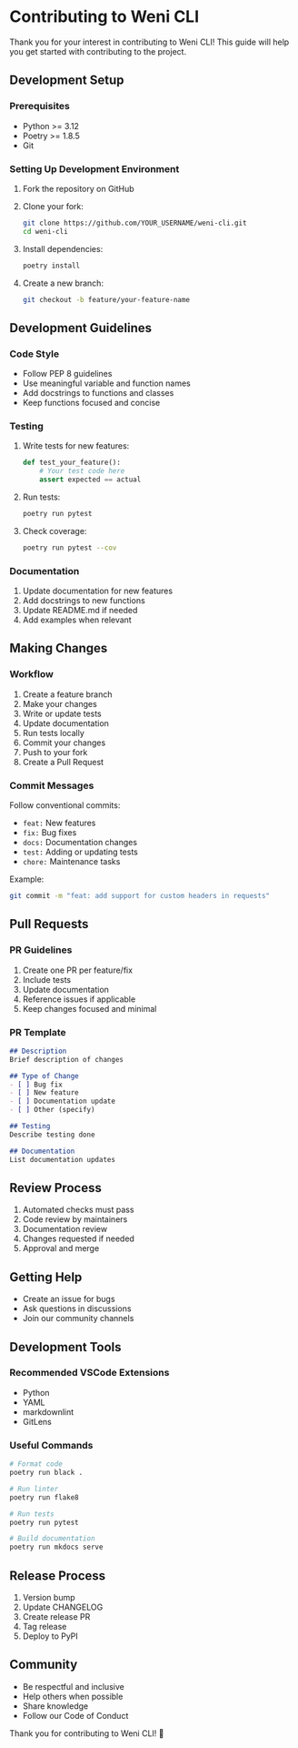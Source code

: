 # Contributing to Weni CLI

Thank you for your interest in contributing to Weni CLI! This guide will help you get started with contributing to the project.

## Development Setup

### Prerequisites

- Python >= 3.12
- Poetry >= 1.8.5
- Git

### Setting Up Development Environment

1. Fork the repository on GitHub

2. Clone your fork:
   ```bash
   git clone https://github.com/YOUR_USERNAME/weni-cli.git
   cd weni-cli
   ```

3. Install dependencies:
   ```bash
   poetry install
   ```

4. Create a new branch:
   ```bash
   git checkout -b feature/your-feature-name
   ```

## Development Guidelines

### Code Style

- Follow PEP 8 guidelines
- Use meaningful variable and function names
- Add docstrings to functions and classes
- Keep functions focused and concise

### Testing

1. Write tests for new features:
   ```python
   def test_your_feature():
       # Your test code here
       assert expected == actual
   ```

2. Run tests:
   ```bash
   poetry run pytest
   ```

3. Check coverage:
   ```bash
   poetry run pytest --cov
   ```

### Documentation

1. Update documentation for new features
2. Add docstrings to new functions
3. Update README.md if needed
4. Add examples when relevant

## Making Changes

### Workflow

1. Create a feature branch
2. Make your changes
3. Write or update tests
4. Update documentation
5. Run tests locally
6. Commit your changes
7. Push to your fork
8. Create a Pull Request

### Commit Messages

Follow conventional commits:

- `feat:` New features
- `fix:` Bug fixes
- `docs:` Documentation changes
- `test:` Adding or updating tests
- `chore:` Maintenance tasks

Example:
```bash
git commit -m "feat: add support for custom headers in requests"
```

## Pull Requests

### PR Guidelines

1. Create one PR per feature/fix
2. Include tests
3. Update documentation
4. Reference issues if applicable
5. Keep changes focused and minimal

### PR Template

```markdown
## Description
Brief description of changes

## Type of Change
- [ ] Bug fix
- [ ] New feature
- [ ] Documentation update
- [ ] Other (specify)

## Testing
Describe testing done

## Documentation
List documentation updates
```

## Review Process

1. Automated checks must pass
2. Code review by maintainers
3. Documentation review
4. Changes requested if needed
5. Approval and merge

## Getting Help

- Create an issue for bugs
- Ask questions in discussions
- Join our community channels

## Development Tools

### Recommended VSCode Extensions

- Python
- YAML
- markdownlint
- GitLens

### Useful Commands

```bash
# Format code
poetry run black .

# Run linter
poetry run flake8

# Run tests
poetry run pytest

# Build documentation
poetry run mkdocs serve
```

## Release Process

1. Version bump
2. Update CHANGELOG
3. Create release PR
4. Tag release
5. Deploy to PyPI

## Community

- Be respectful and inclusive
- Help others when possible
- Share knowledge
- Follow our Code of Conduct

Thank you for contributing to Weni CLI! 🎉
